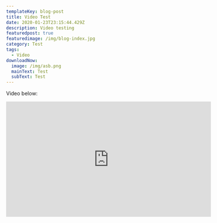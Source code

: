 ```yaml
---
templateKey: blog-post
title: Video Test
date: 2020-01-23T23:15:44.429Z
description: Video testing
featuredpost: true
featuredimage: /img/blog-index.jpg
category: Test
tags:
  - Video
downloadNow:
  image: /img/asb.png
  mainText: Test
  subText: Test
---
```

Video below:

<iframe width="560" height="315" src="https://www.youtube.com/embed/tacMdPlpdDE" frameborder="0" allow="accelerometer; autoplay; encrypted-media; gyroscope; picture-in-picture" allowfullscreen></iframe>
